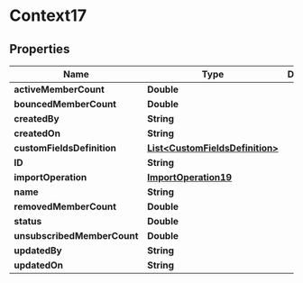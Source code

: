 
# Context17

## Properties
Name | Type | Description | Notes
------------ | ------------- | ------------- | -------------
**activeMemberCount** | **Double** |  |  [optional]
**bouncedMemberCount** | **Double** |  |  [optional]
**createdBy** | **String** |  |  [optional]
**createdOn** | **String** |  |  [optional]
**customFieldsDefinition** | [**List&lt;CustomFieldsDefinition&gt;**](CustomFieldsDefinition.md) |  |  [optional]
**ID** | **String** |  |  [optional]
**importOperation** | [**ImportOperation19**](ImportOperation19.md) |  |  [optional]
**name** | **String** |  |  [optional]
**removedMemberCount** | **Double** |  |  [optional]
**status** | **Double** |  |  [optional]
**unsubscribedMemberCount** | **Double** |  |  [optional]
**updatedBy** | **String** |  |  [optional]
**updatedOn** | **String** |  |  [optional]



